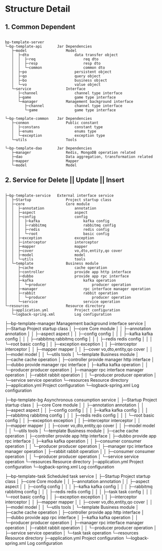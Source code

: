 # Structure Detail 



## 1. Common Dependent

```

bp-template-server
└─bp-template-api       Jar Dependencies
   ├─model                  Model
   │  ├─dto                     data transfer object 
   │  │  ├─req                      req dto
   │  │  ├─resp                     resp dto
   │  │  └─common                   common dto
   │  ├─po                      persistent object
   │  ├─qo                      query object
   │  ├─bo                      business object
   │  └─vo                      value object
   └─service                Interface
      ├─channel                 channel type interface
      ├─game                    game type interface
      └─manager             Management background interface
         ├─channel              channel type interface
         └─game                 game type interface

└─bp-template-common    Jar Dependencies
   ├─conmon                 Public constant
   │  ├─constans                constant type
   │  ├─enums                   enums type
   │  └─exception               exception type
   └─utils                  Tools

└─bp-template-dao       Jar Dependencies
   ├─manager                Redis, MongoDB operation related
   ├─dao                    Data aggregation, transformation related
   ├─mapper                 Mapper
   └─model                  Model

```

## 2. Service for Delete || Update || Insert

```

├─bp-template-service   External interface service
│  ├─Startup                Project startup class
│  ├─core                   Core module
│  │  ├─annotation              annotation
│  │  ├─aspect                  aspect
│  │  ├─config                  config
│  │  │  ├─kafka                    kafka config
│  │  │  ├─rabbitmq                 rabbitmq config
│  │  │  ├─redis                    redis config
│  │  │  └─root                     basic config
│  │  ├─exception               exception
│  │  ├─interceptor             interceptor
│  │  ├─mapper                  mapper
│  │  ├─cover                   vo,dto,entity,qo cover
│  │  ├─model                   model
│  │  └─utils                   tools
│  └─template               Business module
│     ├─cache                   cache operation 
│     ├─controller              provide app http interface
│     ├─dubbo                   provide app rpc interface 
│     ├─kafka                       kafka operation
│     │  └─producer                     producer operation
│     ├─manager                     rpc interface manager operation
│     ├─rabbit                      rabbit operation
│     │  └─producer                     producer operation
│     └─service                     service operation
└─resources                 Resource directory
   ├─application.yml            Project configuration
   └─logback-spring.xml         Log configuration

```

├─bp-template-manager   Management background interface service
│  ├─Startup                Project startup class
│  ├─core                   Core module
│  │  ├─annotation              annotation
│  │  ├─aspect                  aspect
│  │  ├─config                  config
│  │  │  ├─kafka                    kafka config
│  │  │  ├─rabbitmq                 rabbitmq config
│  │  │  ├─redis                    redis config
│  │  │  └─root                     basic config
│  │  ├─exception               exception
│  │  ├─interceptor             interceptor
│  │  ├─mapper                  mapper
│  │  ├─cover                   vo,dto,entity,qo cover
│  │  ├─model                   model
│  │  └─utils                   tools
│  └─template               Business module
│     ├─cache                   cache operation 
│     ├─controller              provide manager http interface
│     ├─dubbo                   provide manager rpc interface 
│     ├─kafka                       kafka operation
│     │  └─producer                     producer operation
│     ├─manager                     rpc interface manager operation
│     ├─rabbit                      rabbit operation
│     │  └─producer                     producer operation
│     └─service                     service operation
└─resources                 Resource directory
   ├─application.yml            Project configuration
   └─logback-spring.xml         Log configuration



├─bp-template-bg   Asynchronous consumption service
│  ├─Startup                Project startup class
│  ├─core                   Core module
│  │  ├─annotation              annotation
│  │  ├─aspect                  aspect
│  │  ├─config                  config
│  │  │  ├─kafka                    kafka config
│  │  │  ├─rabbitmq                 rabbitmq config
│  │  │  ├─redis                    redis config
│  │  │  └─root                     basic config
│  │  ├─exception               exception
│  │  ├─interceptor             interceptor
│  │  ├─mapper                  mapper
│  │  ├─cover                   vo,dto,entity,qo cover
│  │  ├─model                   model
│  │  └─utils                   tools
│  └─template               Business module
│     ├─cache                   cache operation 
│     ├─controller              provide app http interface
│     ├─dubbo                   provide app rpc interface 
│     ├─kafka                       kafka operation
│     │  ├─consumer                     consumer operation
│     │  └─producer                     producer operation
│     ├─manager                     rpc interface manager operation
│     ├─rabbit                      rabbit operation
│     │  ├─consumer                     consumer operation
│     │  └─producer                     producer operation
│     └─service                     service operation
└─resources                 Resource directory
   ├─application.yml            Project configuration
   └─logback-spring.xml         Log configuration



├─bp-template-task   Scheduled task service
│  ├─Startup                Project startup class
│  ├─core                   Core module
│  │  ├─annotation              annotation
│  │  ├─aspect                  aspect
│  │  ├─config                  config
│  │  │  ├─kafka                    kafka config
│  │  │  ├─rabbitmq                 rabbitmq config
│  │  │  ├─redis                    redis config
│  │  │  ├─task                     task config
│  │  │  └─root                     basic config
│  │  ├─exception               exception
│  │  ├─interceptor             interceptor
│  │  ├─mapper                  mapper
│  │  ├─cover                   vo,dto,entity,qo cover
│  │  ├─model                   model
│  │  └─utils                   tools
│  └─template               Business module
│     ├─cache                   cache operation 
│     ├─controller              provide app http interface
│     ├─dubbo                   provide app rpc interface 
│     ├─kafka                       kafka operation
│     │  └─producer                     producer operation
│     ├─manager                     rpc interface manager operation
│     ├─rabbit                      rabbit operation
│     │  └─producer                     producer operation
│     ├─service                     service operation
│     └─task                        task operation
└─resources                 Resource directory
   ├─application.yml            Project configuration
   └─logback-spring.xml         Log configuration

```